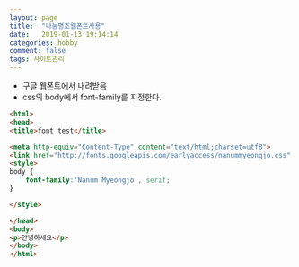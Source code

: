 ```yaml
---
layout: page
title:  "나눔명조웹폰트사용"
date:   2019-01-13 19:14:14
categories: hobby
comment: false
tags: 사이트관리
---
```


* 구글 웹폰트에서 내려받음
* css의 body에서 font-family를 지정한다.

~~~ html
<html>
<head>
<title>font test</title>

<meta http-equiv="Content-Type" content="text/html;charset=utf8"> 
<link href="http://fonts.googleapis.com/earlyaccess/nanummyeongjo.css" rel="stylesheet" type="text/css" />
<style>
body {
	font-family:'Nanum Myeongjo', serif;
}

</style>

</head>
<body>
<p>안녕하세요</p>
</body>
</html>
~~~
